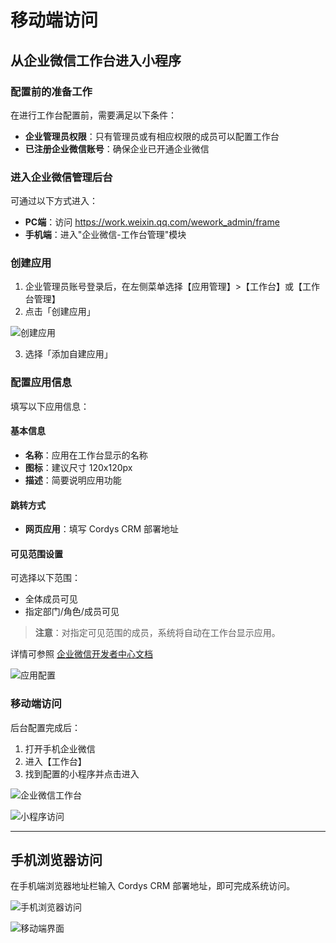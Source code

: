 # 移动端访问

## 从企业微信工作台进入小程序

### 配置前的准备工作

在进行工作台配置前，需要满足以下条件：
- **企业管理员权限**：只有管理员或有相应权限的成员可以配置工作台
- **已注册企业微信账号**：确保企业已开通企业微信

### 进入企业微信管理后台

可通过以下方式进入：
- **PC端**：访问 https://work.weixin.qq.com/wework_admin/frame
- **手机端**：进入"企业微信-工作台管理"模块

### 创建应用

1. 企业管理员账号登录后，在左侧菜单选择【应用管理】>【工作台】或【工作台管理】
2. 点击「创建应用」

![创建应用](../img/user_manual/wecom-create-app.png)

3. 选择「添加自建应用」

### 配置应用信息

填写以下应用信息：

#### 基本信息
- **名称**：应用在工作台显示的名称
- **图标**：建议尺寸 120x120px
- **描述**：简要说明应用功能

#### 跳转方式
- **网页应用**：填写 Cordys CRM 部署地址

#### 可见范围设置
可选择以下范围：
- 全体成员可见
- 指定部门/角色/成员可见

> **注意**：对指定可见范围的成员，系统将自动在工作台显示应用。

详情可参照 [企业微信开发者中心文档](https://developer.work.weixin.qq.com/)

![应用配置](../img/user_manual/wecom-app-config.png)

### 移动端访问

后台配置完成后：
1. 打开手机企业微信
2. 进入【工作台】
3. 找到配置的小程序并点击进入

![企业微信工作台](../img/user_manual/wecom-workbench.png)

![小程序访问](../img/user_manual/wecom-miniprogram.png)

---

## 手机浏览器访问

在手机端浏览器地址栏输入 Cordys CRM 部署地址，即可完成系统访问。

![手机浏览器访问](../img/user_manual/mobile-browser-access.png)

![移动端界面](../img/user_manual/wecom-miniprogram.png)